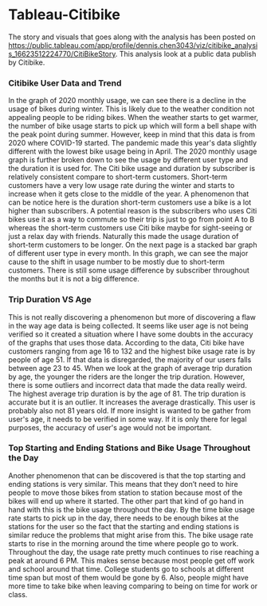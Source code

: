 # Tableau-Citibike

The story and visuals that goes along with the analysis has been posted on https://public.tableau.com/app/profile/dennis.chen3043/viz/citibike_analysis_16623512224770/CitiBikeStory. This analysis look at a public data publish by Citibike.

### Citibike User Data and Trend
In the graph of 2020 monthly usage, we can see there is a decline in the usage of bikes during winter. This is likely due to the weather condition not appealing people to be riding bikes. When the weather starts to get warmer, the number of bike usage starts to pick up which will form a bell shape with the peak point during summer. However, keep in mind that this data is from 2020 where COVID-19 started. The pandemic made this year's data slightly different with the lowest bike usage being in April. The 2020 monthly usage graph is further broken down to see the usage by different user type and the duration it is used for. The Citi bike usage and duration by subscriber is relatively consistent compare to short-term customers. Short-term customers have a very low usage rate during the winter and starts to increase when it gets close to the middle of the year. A phenomenon that can be notice here is the duration short-term customers use a bike is a lot higher than subscribers. A potential reason is the subscribers who uses Citi bikes use it as a way to commute so their trip is just to go from point A to B whereas the short-term customers use Citi bike maybe for sight-seeing or just a relax day with friends. Naturally this made the usage duration of short-term customers to be longer. On the next page is a stacked bar graph of different user type in every month. In this graph, we can see the major cause to the shift in usage number to be mostly due to short-term customers. There is still some usage difference by subscriber throughout the months but it is not a big difference. 

### Trip Duration VS Age
This is not really discovering a phenomenon but more of discovering a flaw in the way age data is being collected. It seems like user age is not being verified so it created a situation where I have some doubts in the accuracy of the graphs that uses those data. According to the data, Citi bike have customers ranging from age 16 to 132 and the highest bike usage rate is by people of age 51. If that data is disregarded, the majority of our users falls between age 23 to 45. When we look at the graph of average trip duration by age, the younger the riders are the longer the trip duration. However, there is some outliers and incorrect data that made the data really weird. The highest average trip duration is by the age of 81. The trip duration is accurate but it is an outlier. It increases the average drastically. This user is probably also not 81 years old. If more insight is wanted to be gather from user's age, it needs to be verified in some way. If it is only there for legal purposes, the accuracy of user's age would not be important.

### Top Starting and Ending Stations and Bike Usage Throughout the Day
Another phenomenon that can be discovered is that the top starting and ending stations is very similar. This means that they don’t need to hire people to move those bikes from station to station because most of the bikes will end up where it started. The other part that kind of go hand in hand with this is the bike usage throughout the day. By the time bike usage rate starts to pick up in the day, there needs to be enough bikes at the stations for the user so the fact that the starting and ending stations is similar reduce the problems that might arise from this. The bike usage rate starts to rise in the morning around the time where people go to work. Throughout the day, the usage rate pretty much continues to rise reaching a peak at around 6 PM. This makes sense because most people get off work and school around that time. College students go to schools at different time span but most of them would be gone by 6. Also, people might have more time to take bike when leaving comparing to being on time for work or class. 
